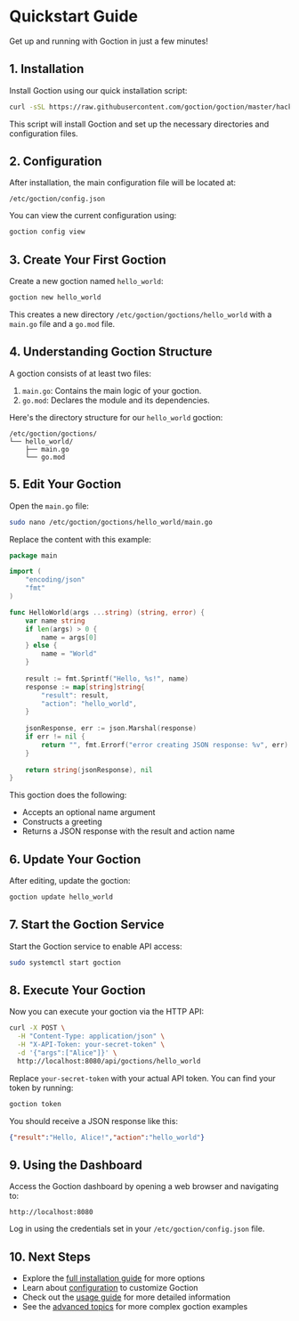 # Quickstart Guide

Get up and running with Goction in just a few minutes!

## 1. Installation

Install Goction using our quick installation script:

```bash
curl -sSL https://raw.githubusercontent.com/goction/goction/master/hack/install.sh | sudo bash
```

This script will install Goction and set up the necessary directories and configuration files.

## 2. Configuration

After installation, the main configuration file will be located at:

```
/etc/goction/config.json
```

You can view the current configuration using:

```bash
goction config view
```

## 3. Create Your First Goction

Create a new goction named `hello_world`:

```bash
goction new hello_world
```

This creates a new directory `/etc/goction/goctions/hello_world` with a `main.go` file and a `go.mod` file.

## 4. Understanding Goction Structure

A goction consists of at least two files:

1. `main.go`: Contains the main logic of your goction.
2. `go.mod`: Declares the module and its dependencies.

Here's the directory structure for our `hello_world` goction:

```
/etc/goction/goctions/
└── hello_world/
    ├── main.go
    └── go.mod
```

## 5. Edit Your Goction

Open the `main.go` file:

```bash
sudo nano /etc/goction/goctions/hello_world/main.go
```

Replace the content with this example:

```go
package main

import (
    "encoding/json"
    "fmt"
)

func HelloWorld(args ...string) (string, error) {
    var name string
    if len(args) > 0 {
        name = args[0]
    } else {
        name = "World"
    }
    
    result := fmt.Sprintf("Hello, %s!", name)
    response := map[string]string{
        "result": result,
        "action": "hello_world",
    }
    
    jsonResponse, err := json.Marshal(response)
    if err != nil {
        return "", fmt.Errorf("error creating JSON response: %v", err)
    }
    
    return string(jsonResponse), nil
}
```

This goction does the following:
- Accepts an optional name argument
- Constructs a greeting
- Returns a JSON response with the result and action name

## 6. Update Your Goction

After editing, update the goction:

```bash
goction update hello_world
```

## 7. Start the Goction Service

Start the Goction service to enable API access:

```bash
sudo systemctl start goction
```

## 8. Execute Your Goction

Now you can execute your goction via the HTTP API:

```bash
curl -X POST \
  -H "Content-Type: application/json" \
  -H "X-API-Token: your-secret-token" \
  -d '{"args":["Alice"]}' \
  http://localhost:8080/api/goctions/hello_world
```

Replace `your-secret-token` with your actual API token. You can find your token by running:

```bash
goction token
```

You should receive a JSON response like this:

```json
{"result":"Hello, Alice!","action":"hello_world"}
```

## 9. Using the Dashboard

Access the Goction dashboard by opening a web browser and navigating to:

```
http://localhost:8080
```

Log in using the credentials set in your `/etc/goction/config.json` file.

## 10. Next Steps

- Explore the [full installation guide](./installation.md) for more options
- Learn about [configuration](./configuration.md) to customize Goction
- Check out the [usage guide](./usage.md) for more detailed information
- See the [advanced topics](./advanced.md) for more complex goction examples